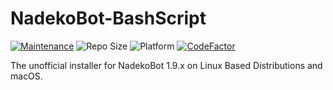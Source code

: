 # NadekoBot-BashScript

[![Maintenance](https://img.shields.io/maintenance/yes/2021)](https://github.com/Botler-Dev/Installer/graphs/commit-activity)
![Repo Size](https://img.shields.io/github/repo-size/StrangeRanger/NadekoBot-BashScript)
![Platform](https://img.shields.io/badge/platform-Linux%20|%20macOS-lightgrey)
[![CodeFactor](https://www.codefactor.io/repository/github/strangeranger/nadekobot-bashscript/badge)](https://www.codefactor.io/repository/github/strangeranger/nadekobot-bashscript)

The unofficial installer for NadekoBot 1.9.x on Linux Based Distributions and macOS.
